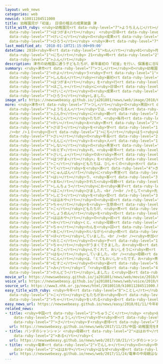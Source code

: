 ```yaml
---
layout: web_news
categories: web
newsid: k10011284511000
title: 幼稚園児が「初釜」 日頃の稽古の成果披露 津
title_with_ruby: <ruby>幼稚園児<rt data-ruby-level="7">ようちえんじ</rt></ruby>が「<ruby>初釜<rt
  data-ruby-level="7">はつがま</rt></ruby>」 <ruby>日頃<rt data-ruby-level="7">ひごろ</rt></ruby>の<ruby>稽古<rt
  data-ruby-level="7">けいこ</rt></ruby>の<ruby>成果<rt data-ruby-level="4">せいか</rt></ruby><ruby>披露<rt
  data-ruby-level="7">ひろう</rt></ruby> <ruby>津<rt data-ruby-level="7">つ</rt></ruby>
last_modified_at: '2018-01-10T21:15:00+09:00'
datetime: 2018<ruby>年<rt data-ruby-level="1">ねん</rt></ruby>01<ruby>月<rt data-ruby-level="1">がつ</rt></ruby>10<ruby>日<rt
  data-ruby-level="1">にち</rt></ruby> 21<ruby>時<rt data-ruby-level="2">じ</rt></ruby>15<ruby>分<rt
  data-ruby-level="2">ふん</rt></ruby>
description: 津市の幼稚園に通う子どもたちが、新年最初の「初釜」を行い、保護者に日頃の稽古の成果を披露しました。
summary: <ruby>津市<rt data-ruby-level="7">つし</rt></ruby>の<ruby>幼稚園<rt data-ruby-level="7">ようちえん</rt></ruby>に<ruby>通<rt
  data-ruby-level="2">かよ</rt></ruby>う<ruby>子<rt data-ruby-level="1">こ</rt></ruby>どもたちが、<ruby>新年<rt
  data-ruby-level="2">しんねん</rt></ruby><ruby>最初<rt data-ruby-level="4">さいしょ</rt></ruby>の「<ruby>初釜<rt
  data-ruby-level="7">はつがま</rt></ruby>」を<ruby>行<rt data-ruby-level="2">おこな</rt></ruby>い、<ruby>保護者<rt
  data-ruby-level="5">ほごしゃ</rt></ruby>に<ruby>日頃<rt data-ruby-level="7">ひごろ</rt></ruby>の<ruby>稽古<rt
  data-ruby-level="7">けいこ</rt></ruby>の<ruby>成果<rt data-ruby-level="4">せいか</rt></ruby>を<ruby>披露<rt
  data-ruby-level="7">ひろう</rt></ruby>しました。
image_url: https://newswebeasy.github.io/ja201801/news/web/image/2018/01/10/K10011284511_1801102131_1801102131_01_03.jpg
more: <ruby>津市<rt data-ruby-level="7">つし</rt></ruby>の<ruby>黒田<rt data-ruby-level="2">くろだ</rt></ruby><ruby>幼稚園<rt
  data-ruby-level="7">ようちえん</rt></ruby>では、<ruby>日本<rt data-ruby-level="1">にっぽん</rt></ruby>の<ruby>文化<rt
  data-ruby-level="3">ぶんか</rt></ruby>に<ruby>親<rt data-ruby-level="2">した</rt></ruby>しんでもらおうと<ruby>園児<rt
  data-ruby-level="4">えんじ</rt></ruby>たちが、<ruby>毎月<rt data-ruby-level="2">まいつき</rt></ruby>１<ruby>回<rt
  data-ruby-level="2">かい</rt></ruby>お<ruby>茶<rt data-ruby-level="2">ちゃ</rt></ruby>の<ruby>作法<rt
  data-ruby-level="4">さほう</rt></ruby>を<ruby>学<rt data-ruby-level="1">まな</rt></ruby>んでいます。<br
  /><br />１０<ruby>日<rt data-ruby-level="1">にち</rt></ruby>は５<ruby>歳<rt data-ruby-level="7">さい</rt></ruby>から６<ruby>歳<rt
  data-ruby-level="7">さい</rt></ruby>の<ruby>年長<rt data-ruby-level="2">ねんちょう</rt></ruby>の<ruby>園児<rt
  data-ruby-level="4">えんじ</rt></ruby>８<ruby>人<rt data-ruby-level="1">にん</rt></ruby>が<ruby>市内<rt
  data-ruby-level="2">しない</rt></ruby>の<ruby>茶室<rt data-ruby-level="2">ちゃしつ</rt></ruby>を<ruby>訪<rt
  data-ruby-level="7">おとず</rt></ruby>れ、<ruby>新年<rt data-ruby-level="2">しんねん</rt></ruby><ruby>最初<rt
  data-ruby-level="4">さいしょ</rt></ruby>のお<ruby>茶<rt data-ruby-level="2">ちゃ</rt></ruby>をたてる「<ruby>初釜<rt
  data-ruby-level="7">はつがま</rt></ruby>」を<ruby>行<rt data-ruby-level="2">おこな</rt></ruby>いました。<ruby>子<rt
  data-ruby-level="1">こ</rt></ruby>どもたちは、ひしゃくの<ruby>水<rt data-ruby-level="1">みず</rt></ruby>で<ruby>手<rt
  data-ruby-level="1">て</rt></ruby>を<ruby>清<rt data-ruby-level="4">きよ</rt></ruby>めたあと<ruby>順番<rt
  data-ruby-level="4">じゅんばん</rt></ruby>に<ruby>茶室<rt data-ruby-level="2">ちゃしつ</rt></ruby>に<ruby>入<rt
  data-ruby-level="1">はい</rt></ruby>り、<ruby>客<rt data-ruby-level="3">きゃく</rt></ruby>として<ruby>招<rt
  data-ruby-level="5">まね</rt></ruby>かれた<ruby>母親<rt data-ruby-level="2">ははおや</rt></ruby>たちに<ruby>慎重<rt
  data-ruby-level="7">しんちょう</rt></ruby>にお<ruby>菓子<rt data-ruby-level="7">かし</rt></ruby>を<ruby>運<rt
  data-ruby-level="3">はこ</rt></ruby>びました。<br /><br />そして<ruby>先生<rt data-ruby-level="1">せんせい</rt></ruby>の<ruby>指導<rt
  data-ruby-level="5">しどう</rt></ruby>を<ruby>受<rt data-ruby-level="3">う</rt></ruby>けながらそれぞれの<ruby>母親<rt
  data-ruby-level="2">ははおや</rt></ruby>の<ruby>前<rt data-ruby-level="2">まえ</rt></ruby>で、お<ruby>茶<rt
  data-ruby-level="2">ちゃ</rt></ruby>を<ruby>一生懸命<rt data-ruby-level="7">いっしょうけんめい</rt></ruby>にたてていました。<ruby>子<rt
  data-ruby-level="1">こ</rt></ruby>どもたちが、<ruby>茶<rt data-ruby-level="2">ちゃ</rt></ruby>わんの<ruby>正面<rt
  data-ruby-level="3">しょうめん</rt></ruby>を<ruby>向<rt data-ruby-level="3">む</rt></ruby>けて<ruby>母親<rt
  data-ruby-level="2">ははおや</rt></ruby>の<ruby>前<rt data-ruby-level="2">まえ</rt></ruby>に<ruby>置<rt
  data-ruby-level="4">お</rt></ruby>くと、<ruby>母親<rt data-ruby-level="2">ははおや</rt></ruby>たちは、<ruby>茶<rt
  data-ruby-level="2">ちゃ</rt></ruby>わんを<ruby>回<rt data-ruby-level="2">まわ</rt></ruby>してゆっくりと<ruby>味<rt
  data-ruby-level="3">あじ</rt></ruby>わいながら<ruby>飲<rt data-ruby-level="6">の</rt></ruby>み<ruby>干<rt
  data-ruby-level="6">ほ</rt></ruby>していました。<br /><br /><ruby>参加<rt data-ruby-level="4">さんか</rt></ruby>した<ruby>男<rt
  data-ruby-level="1">おとこ</rt></ruby>の<ruby>子<rt data-ruby-level="1">こ</rt></ruby>は、「お<ruby>茶<rt
  data-ruby-level="2">ちゃ</rt></ruby>がうまくできました。お<ruby>母<rt data-ruby-level="8">かあ</rt></ruby>さんが<ruby>喜<rt
  data-ruby-level="4">よろこ</rt></ruby>んでくれて、おいしそうに<ruby>飲<rt data-ruby-level="3">の</rt></ruby>んでくれました」と<ruby>話<rt
  data-ruby-level="2">はな</rt></ruby>していました。<br /><ruby>母親<rt data-ruby-level="2">ははおや</rt></ruby>の１<ruby>人<rt
  data-ruby-level="1">にん</rt></ruby>は、「とてもおいしかったです。お<ruby>茶<rt data-ruby-level="2">ちゃ</rt></ruby>をたてている<ruby>息子<rt
  data-ruby-level="8">むすこ</rt></ruby>の<ruby>姿<rt data-ruby-level="6">すがた</rt></ruby>を<ruby>見<rt
  data-ruby-level="1">み</rt></ruby>て『<ruby>成長<rt data-ruby-level="4">せいちょう</rt></ruby>したな』ととても<ruby>感動<rt
  data-ruby-level="3">かんどう</rt></ruby>しました」と<ruby>話<rt data-ruby-level="2">はな</rt></ruby>していました。
movie_url: https://newswebeasy.github.io/ja201801/news/web/movie/2018/01/10/k10011284511_201801102131_201801102131.mp4
voice_url: https://newswebeasy.github.io/ja201801/news/web/voice/2018/01/10/k10011284511_201801102131_201801102131.mp3
source_url: https://www3.nhk.or.jp/news/html/20180110/k10011284511000.html
easy_title_with_ruby: <ruby>今年<rt data-ruby-level="8">ことし</rt></ruby><ruby>初<rt data-ruby-level="4">はじ</rt></ruby>めて<ruby>子<rt
  data-ruby-level="1">こ</rt></ruby>どもたちがお<ruby>母<rt data-ruby-level="8">かあ</rt></ruby>さんにお<ruby>茶<rt
  data-ruby-level="2">ちゃ</rt></ruby>をいれる<ruby>会<rt data-ruby-level="2">かい</rt></ruby>
easy_news_url: https://newswebeasy.github.io/news/easy/2018/01/11/今年初めて子どもたちがお母さんにお茶をいれる会
related_news:
- title: <ruby>中国<rt data-ruby-level="2">ちゅうごく</rt></ruby> <ruby>幼稚園児<rt data-ruby-level="7">ようちえんじ</rt></ruby>を<ruby>教師<rt
    data-ruby-level="5">きょうし</rt></ruby>が<ruby>針<rt data-ruby-level="6">はり</rt></ruby>で<ruby>刺<rt
    data-ruby-level="7">さ</rt></ruby>す<ruby>虐待<rt data-ruby-level="7">ぎゃくたい</rt></ruby>
  url: https://newswebeasy.github.io/news/web/2017/11/25/中国-幼稚園児を教師が針で刺す虐待
- title: パンダのシャンシャン <ruby>母親<rt data-ruby-level="2">ははおや</rt></ruby>の<ruby>後<rt data-ruby-level="2">うし</rt></ruby>ろをついて<ruby>歩<rt
    data-ruby-level="2">ある</rt></ruby>く
  url: https://newswebeasy.github.io/news/web/2017/10/21/パンダのシャンシャン-母親の後ろをついて歩く
- title: <ruby>電車<rt data-ruby-level="2">でんしゃ</rt></ruby>の<ruby>中<rt data-ruby-level="1">なか</rt></ruby>、<ruby>母親<rt
    data-ruby-level="2">ははおや</rt></ruby>はなぜ<ruby>座<rt data-ruby-level="7">すわ</rt></ruby>らないのか
  url: https://newswebeasy.github.io/news/web/2017/11/24/電車の中母親はなぜ座らないのか
...
```

